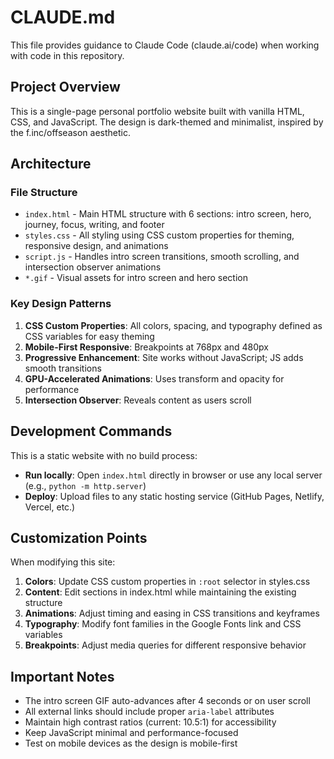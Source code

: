 # CLAUDE.md

This file provides guidance to Claude Code (claude.ai/code) when working with code in this repository.

## Project Overview

This is a single-page personal portfolio website built with vanilla HTML, CSS, and JavaScript. The design is dark-themed and minimalist, inspired by the f.inc/offseason aesthetic.

## Architecture

### File Structure
- `index.html` - Main HTML structure with 6 sections: intro screen, hero, journey, focus, writing, and footer
- `styles.css` - All styling using CSS custom properties for theming, responsive design, and animations
- `script.js` - Handles intro screen transitions, smooth scrolling, and intersection observer animations
- `*.gif` - Visual assets for intro screen and hero section

### Key Design Patterns
1. **CSS Custom Properties**: All colors, spacing, and typography defined as CSS variables for easy theming
2. **Mobile-First Responsive**: Breakpoints at 768px and 480px
3. **Progressive Enhancement**: Site works without JavaScript; JS adds smooth transitions
4. **GPU-Accelerated Animations**: Uses transform and opacity for performance
5. **Intersection Observer**: Reveals content as users scroll

## Development Commands

This is a static website with no build process:
- **Run locally**: Open `index.html` directly in browser or use any local server (e.g., `python -m http.server`)
- **Deploy**: Upload files to any static hosting service (GitHub Pages, Netlify, Vercel, etc.)

## Customization Points

When modifying this site:
1. **Colors**: Update CSS custom properties in `:root` selector in styles.css
2. **Content**: Edit sections in index.html while maintaining the existing structure
3. **Animations**: Adjust timing and easing in CSS transitions and keyframes
4. **Typography**: Modify font families in the Google Fonts link and CSS variables
5. **Breakpoints**: Adjust media queries for different responsive behavior

## Important Notes

- The intro screen GIF auto-advances after 4 seconds or on user scroll
- All external links should include proper `aria-label` attributes
- Maintain high contrast ratios (current: 10.5:1) for accessibility
- Keep JavaScript minimal and performance-focused
- Test on mobile devices as the design is mobile-first